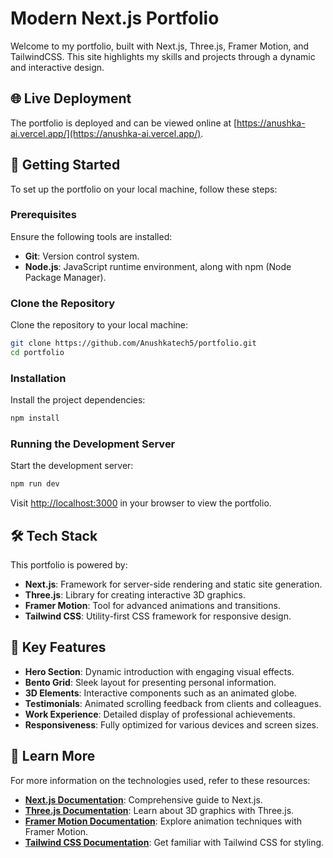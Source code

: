 # Modern Next.js Portfolio

Welcome to my portfolio, built with Next.js, Three.js, Framer Motion, and TailwindCSS. This site highlights my skills and projects through a dynamic and interactive design.

## 🌐 Live Deployment

The portfolio is deployed and can be viewed online at [https://anushka-ai.vercel.app/](https://anushka-ai.vercel.app/).

## 🚀 Getting Started

To set up the portfolio on your local machine, follow these steps:

### Prerequisites

Ensure the following tools are installed:

- **Git**: Version control system.
- **Node.js**: JavaScript runtime environment, along with npm (Node Package Manager).

### Clone the Repository

Clone the repository to your local machine:

```bash
git clone https://github.com/Anushkatech5/portfolio.git
cd portfolio
```

### Installation

Install the project dependencies:

```bash
npm install
```

### Running the Development Server

Start the development server:

```bash
npm run dev
```

Visit [http://localhost:3000](http://localhost:3000) in your browser to view the portfolio.

## 🛠️ Tech Stack

This portfolio is powered by:

- **Next.js**: Framework for server-side rendering and static site generation.
- **Three.js**: Library for creating interactive 3D graphics.
- **Framer Motion**: Tool for advanced animations and transitions.
- **Tailwind CSS**: Utility-first CSS framework for responsive design.

## 🌟 Key Features

- **Hero Section**: Dynamic introduction with engaging visual effects.
- **Bento Grid**: Sleek layout for presenting personal information.
- **3D Elements**: Interactive components such as an animated globe.
- **Testimonials**: Animated scrolling feedback from clients and colleagues.
- **Work Experience**: Detailed display of professional achievements.
- **Responsiveness**: Fully optimized for various devices and screen sizes.

## 📄 Learn More

For more information on the technologies used, refer to these resources:

- **[Next.js Documentation](https://nextjs.org/docs)**: Comprehensive guide to Next.js.
- **[Three.js Documentation](https://threejs.org/docs/)**: Learn about 3D graphics with Three.js.
- **[Framer Motion Documentation](https://www.framer.com/motion/)**: Explore animation techniques with Framer Motion.
- **[Tailwind CSS Documentation](https://tailwindcss.com/docs)**: Get familiar with Tailwind CSS for styling.
